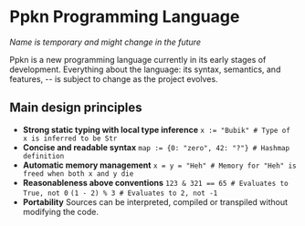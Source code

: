 # Ppkn Programming Language
*Name is temporary and might change in the future*

Ppkn is a new programming language currently in its early stages of development. 
Everything about the language: its syntax, semantics, and features, --
is subject to change as the project evolves.


## Main design principles

* **Strong static typing with local type inference** 
  `x := "Bubik" # Type of x is inferred to be Str`
* **Concise and readable syntax** 
  `map := {0: "zero", 42: "?"} # Hashmap definition`
* **Automatic memory management** 
  `x = y = "Heh" # Memory for "Heh" is freed when both x and y die`
* **Reasonableness above conventions**
  `123 & 321 == 65 # Evaluates to True, not 0`
  `(1 - 2) % 3 # Evaluates to 2, not -1`
* **Portability**
  Sources can be interpreted, compiled or transpiled without modifying the code.
